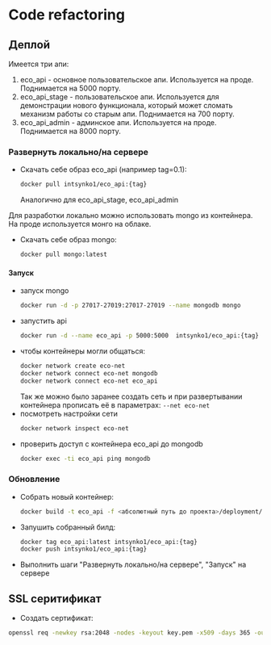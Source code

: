 # Code refactoring

## Деплой
Имеется три апи:
1) eco_api - основное пользовательское апи. Используется на проде. 
   Поднимается на 5000 порту.
2) eco_api_stage - пользовательское апи. Используется для демонстрации
   нового функционала, который может сломать механизм работы со старым апи.
   Поднимается на 700 порту. 
3) eco_api_admin - админское апи. Используется на проде. Поднимается на
   8000 порту.

### Развернуть локально/на сервере
- Скачать себе образ eco_api (например  tag=0.1):
    ```bash
    docker pull intsynko1/eco_api:{tag}
    ```
  Аналогично для eco_api_stage, eco_api_admin

Для разработки локально можно использовать mongo из контейнера. На проде 
используется монго на облаке.
- Скачать себе образ mongo:
    ```bash
    docker pull mongo:latest
    ```

#### Запуск
- запуск mongo
  ```bash
  docker run -d -p 27017-27019:27017-27019 --name mongodb mongo
  ```
- запустить api
  ```bash
  docker run -d --name eco_api -p 5000:5000  intsynko1/eco_api:{tag} 
  ```
- чтобы контейнеры могли общаться:
  ```bash
  docker network create eco-net
  docker network connect eco-net mongodb
  docker network connect eco-net eco_api
  ```
  Так же можно было заранее создать сеть и при развертывании контейнера 
  прописать её в параметрах: `--net eco-net`
- посмотреть настройки сети
  ```bash
  docker network inspect eco-net
  ```
- проверить доступ с контейнера eco_api до mongodb
  ```bash
  docker exec -ti eco_api ping mongodb
  ```

### Обновление
- Собрать новый контейнер:
  ```bash
  docker build -t eco_api -f <абсолютный путь до проекта>/deployment/api/prod/Docker ./
  ```
- Запушить собранный билд:
  ```bash
  docker tag eco_api:latest intsynko1/eco_api:{tag}
  docker push intsynko1/eco_api:{tag}
  ```
- Выполнить шаги "Развернуть локально/на сервере", "Запуск" на сервере


## SSL серитификат

- Создать сертификат:
```bash
openssl req -newkey rsa:2048 -nodes -keyout key.pem -x509 -days 365 -out certificate.pem
```


